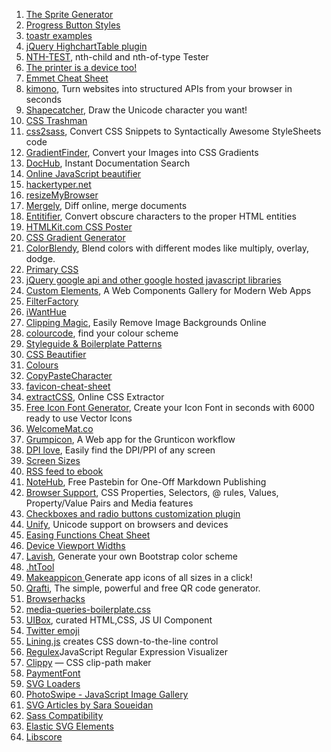 1. [The Sprite Generator](http://apps.stupid-studio.com/)
1. [Progress Button Styles](http://tympanus.net/Development/ProgressButtonStyles/)
1. [toastr examples](http://codeseven.github.io/toastr/demo.html)
1. [jQuery HighchartTable plugin](http://highcharttable.org/)
1. [NTH-TEST](http://nth-test.com/), nth-child and nth-of-type Tester
1. [The printer is a device too!](http://responsivedesign.is/articles/the-printer-is-a-device-too!)
1. [Emmet Cheat Sheet](http://docs.emmet.io/cheat-sheet/)
1. [kimono](http://www.kimonolabs.com/), Turn websites into structured APIs from your browser in seconds
1. [Shapecatcher](http://shapecatcher.com/), Draw the Unicode character you want!
1. [CSS Trashman](http://www.csstrashman.com/)
1. [css2sass](http://css2sass.heroku.com/), Convert CSS Snippets to Syntactically Awesome StyleSheets code
1. [GradientFinder](http://gradientfinder.com/), Convert your Images into CSS Gradients
1. [DocHub](http://dochub.io/#css/), Instant Documentation Search
1. [Online JavaScript beautifier](http://jsbeautifier.org/)
1. [‎hackertyper.net](http://hackertyper.net/)
1. [resizeMyBrowser](http://resizemybrowser.com/)
1. [Mergely](http://mergely.com/editor), Diff online, merge documents
1. [Entitifier](http://entitifier.sambowler.com/), Convert obscure characters to the proper HTML entities
1. [HTMLKit.com CSS Poster](http://htmlkit.com/services/cssposter/)
1. [CSS Gradient Generator](http://www.css3factory.com/linear-gradients/)
1. [ColorBlendy](http://colorblendy.com/), Blend colors with different modes like multiply, overlay, dodge.
1. [Primary CSS](http://primarycss.com/)
1. [jQuery google api and other google hosted javascript libraries](http://scriptsrc.net/)
1. [Custom Elements](http://customelements.io/), A Web Components Gallery for Modern Web Apps
1. [FilterFactory](http://filterfactory.mobi/)
1. [iWantHue](http://tools.medialab.sciences-po.fr/iwanthue/)
1. [Clipping Magic](http://clippingmagic.com/), Easily Remove Image Backgrounds Online
1. [colourcode](http://colourco.de/), find your colour scheme
1. [Styleguide &amp; Boilerplate Patterns](https://docs.google.com/spreadsheet/ccc?key=0AiN0QfBTPpOCdDFjWlM0eU1ra21XanZkekxGbjA2WWc#gid=0)
1. [CSS Beautifier](http://html.fwpolice.com/css/)
1. [Colours](http://webcolourdata.com/)
1. [CopyPasteCharacter](http://copypastecharacter.com/)
1. [favicon-cheat-sheet](https://github.com/audreyr/favicon-cheat-sheet)
1. [extractCSS](http://extractcss.com/), Online CSS Extractor
1. [Free Icon Font Generator](http://fontastic.me/), Create your Icon Font in seconds with 6000 ready to use Vector Icons
1. [WelcomeMat.co](http://welcomemat.co/)
1. [Grumpicon](http://www.grumpicon.com/), A Web app for the Grunticon workflow
1. [DPI love](http://dpi.lv/), Easily find the DPI/PPI of any screen
1. [Screen Sizes](http://screensiz.es/phone)
1. [RSS feed to ebook](http://newstoebook.com)
1. [NoteHub](http://www.notehub.org), Free Pastebin for One-Off Markdown Publishing
1. [Browser Support](http://www.browsersupport.net/CSS/), CSS Properties, Selectors, @ rules, Values, Property/Value Pairs and Media features
1. [Checkboxes and radio buttons customization plugin](http://fronteed.com/iCheck/#features)
1. [Unify](http://unicode.johnholtripley.co.uk/), Unicode support on browsers and devices
1. [Easing Functions Cheat Sheet](http://easings.net/)
1. [Device Viewport Widths](https://docs.google.com/spreadsheet/lv?key=0AoUAJWmYgaHHdHZZWWpPQkx4eHpBaUxna3dyMGkzLUE&pli=1)
1. [Lavish](http://www.lavishbootstrap.com/), Generate your own Bootstrap color scheme
1. [.htTool](http://kanduvisla.github.io/httool/)
1. [Makeappicon ](http://makeappicon.com/#)Generate app icons of all sizes in a click!
1. [Qrafti](http://qrafti.com/), The simple, powerful and free QR code generator.
1. [Browserhacks](http://browserhacks.com/)
1. [‎media-queries-boilerplate.css](http://dev.bowdenweb.com/a/css/media-queries-boilerplate.css)
1. [UIBox](http://uibox.in), curated HTML,CSS, JS UI Component
1. [Twitter emoji](https://blog.twitter.com/2014/open-sourcing-twitter-emoji-for-everyone)
1. [Lining.js](http://zencode.in/lining.js/) creates CSS down-to-the-line control
1. [Regulex](http://jex.im/regulex/)JavaScript Regular Expression Visualizer
1. [Clippy](http://bennettfeely.com/clippy/) — CSS clip-path maker
1. [PaymentFont](http://paymentfont.io/)
1. [SVG Loaders](http://samherbert.net/svg-loaders/)
1. [PhotoSwipe - JavaScript Image Gallery](http://photoswipe.com/)
1. [SVG Articles by Sara Soueidan](http://sarasoueidan.com/articles/)
1. [Sass Compatibility](http://sass-compatibility.github.io/)
2. [Elastic SVG Elements](http://tympanus.net/Development/ElasticSVGElements/index.html)
3. [Libscore](http://libscore.com/#*)